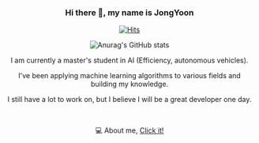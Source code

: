 

<div align=center>

### Hi there 👋, my name is JongYoon

[![Hits](https://hits.seeyoufarm.com/api/count/incr/badge.svg?url=https://github.com/JJongyn)](https://hits.seeyoufarm.com) 

</div>

<div align=center>

![Anurag's GitHub stats](https://github-readme-stats.vercel.app/api?username=jjongyn&show_icons=true)


I am currently a master's student in AI (Efficiency, autonomous vehicles). 

I've been applying machine learning algorithms to various fields and building my knowledge.

I still have a lot to work on, but I believe I will be a great developer one day.


&#160;
&#160;

💻 About me,  [ Click it!]( https://jjongyn.notion.site/64ba38879686429ba78de120b1b25ebb )
